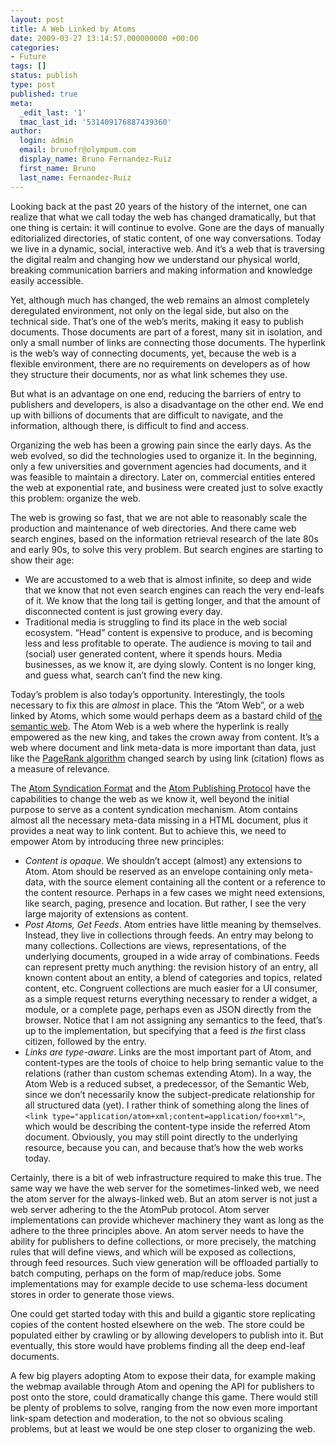 ```yaml
---
layout: post
title: A Web Linked by Atoms
date: 2009-03-27 13:14:57.000000000 +00:00
categories:
- Future
tags: []
status: publish
type: post
published: true
meta:
  _edit_last: '1'
  tmac_last_id: '531409176887439360'
author:
  login: admin
  email: brunofr@olympum.com
  display_name: Bruno Fernandez-Ruiz
  first_name: Bruno
  last_name: Fernandez-Ruiz
---
```


Looking back at the past 20 years of the history of the internet, one can realize that what we call today the web has changed dramatically, but that one thing is certain: it will continue to evolve. Gone are the days of manually editorialized directories, of static content, of one way conversations. Today we live in a dynamic, social, interactive web. And it&#8217;s a web that is traversing the digital realm and changing how we understand our physical world, breaking communication barriers and making information and knowledge easily accessible.

<p>Yet, although much has changed, the web remains an almost completely deregulated environment, not only on the legal side, but also on the technical side. That&#8217;s one of the web&#8217;s merits, making it easy to publish documents. Those documents are part of a forest, many sit in isolation, and only a small number of links are connecting those documents. The hyperlink is the web&#8217;s way of connecting documents, yet, because the web is a flexible environment, there are no requirements on developers as of how they structure their documents, nor as what link schemes they use.</p>
<p>But what is an advantage on one end, reducing the barriers of entry to publishers and developers, is also a disadvantage on the other end. We end up with billions of documents that are difficult to navigate, and the information, although there, is difficult to find and access.</p>
<p>Organizing the web has been a growing pain since the early days. As the web evolved, so did the technologies used to organize it. In the beginning, only a few universities and government agencies had documents, and it was feasible to maintain a directory. Later on, commercial entities entered the web at exponential rate, and business were created just to solve exactly this problem: organize the web.</p>
<p>The web is growing so fast, that we are not able to reasonably scale the production and maintenance of web directories. And there came web search engines, based on the information retrieval research of the late 80s and early 90s, to solve this very problem. But search engines are  starting to show their age:</p>
<ul>
<li>We are accustomed to a web that is almost infinite, so deep and wide that we know that not even search engines can reach the very end-leafs of it. We know that the long tail is getting longer, and that the amount of disconnected content is just growing every day.</li>
<li>Traditional media is struggling to find its place in the web social ecosystem. &#8220;Head&#8221; content is expensive to produce, and is becoming less and less profitable to operate. The audience is moving to tail and (social) user generated content, where it spends hours. Media businesses, as we know it, are dying slowly. Content is no longer king, and guess what, search can&#8217;t find the new king.</li>
</ul>
<p>Today&#8217;s problem is also today&#8217;s opportunity. Interestingly, the tools necessary to fix this are <em>almost</em> in place. This the &#8220;Atom Web&#8221;, or a web linked by Atoms, which some would perhaps deem as a bastard child of <a href="http://www.w3.org/DesignIssues/Semantic.html">the semantic web</a>. The Atom Web is a web where the hyperlink is really empowered as the new king, and takes the crown away from content. It&#8217;s a web where document and link meta-data is more important than data, just like the <a href="http://ilpubs.stanford.edu:8090/422/">PageRank algorithm</a> changed search by using link (citation) flows as a measure of relevance.</p>
<p>The <a href="http://www.ietf.org/rfc/rfc4287.txt">Atom Syndication Format</a> and the <a href="http://www.ietf.org/rfc/rfc5023.txt">Atom Publishing Protocol</a> have the capabilities to change the web as we know it, well beyond the initial purpose to serve as a content syndication mechanism. Atom contains almost all the necessary meta-data missing in a HTML document, plus it provides a neat way to link content. But to achieve this, we need to empower Atom by introducing three new principles:</p>
<ul>
<li><em>Content is opaque</em>. We shouldn&#8217;t accept (almost) any extensions to Atom. Atom should be reserved as an envelope containing only meta-data, with the source element containing all the content or a reference to the content resource. Perhaps in a few cases we might need extensions, like search, paging, presence and location. But rather, I see the very large majority of extensions as content.</li>
<li><em>Post Atoms, Get Feeds</em>. Atom entries have little meaning by themselves. Instead, they live in collections through feeds. An entry may belong to many collections. Collections are views, representations, of the underlying documents, grouped in a wide array of combinations. Feeds can represent pretty much anything: the revision history of an entry, all known content about an entity, a blend of categories and topics, related content, etc. Congruent collections are much easier for a UI consumer, as a simple request returns everything necessary to render a widget, a module, or a complete page, perhaps even as JSON directly from the browser. Notice that I am not assigning any semantics to the feed, that&#8217;s up to the implementation, but specifying that a feed is <em>the</em> first class citizen, followed by the entry.</li>
<li><em>Links are type-aware</em>. Links are the most important part of Atom, and content-types are the tools of choice to help bring semantic value to the relations (rather than custom schemas extending Atom). In a way, the Atom Web is a reduced subset, a predecessor, of the Semantic Web, since we don&#8217;t necessarily know the subject-predicate relationship for all structured data (yet). I rather think of something along the lines of <code>&lt;link type="application/atom+xml;content=application/foo+xml"&gt;</code>, which would be describing the content-type inside the referred Atom document. Obviously, you may still point directly to the underlying resource, because you can, and because that&#8217;s how the web works today.</li>
</ul>
<p>Certainly, there is a bit of web infrastructure required to make this true. The same way we have the web server for the sometimes-linked web, we need the atom server for the always-linked web. But an atom server is not just a web server adhering to the the AtomPub protocol. Atom server implementations can provide whichever machinery they want as long as the adhere to the three principles above. An atom server needs to have the ability for publishers to define collections, or more precisely, the matching rules that will define views, and which will be exposed as collections, through feed resources. Such view generation will be offloaded partially to batch computing, perhaps on the form of map/reduce jobs. Some implementations may for example decide to use schema-less document stores in order to generate those views.</p>
<p>One could get started today with this and build a gigantic store replicating copies of the content hosted elsewhere on the web. The store could be populated either by crawling or by allowing developers to publish into it. But eventually, this store would have problems finding all the deep end-leaf documents.</p>
<p>A few big players adopting Atom to expose their data, for example making the webmap available through Atom and opening the API for publishers to post onto the store, could dramatically change this game. There would still be plenty of problems to solve, ranging from the now even more important link-spam detection and moderation, to the not so obvious scaling problems, but at least we would be one step closer to organizing the web.</p>
